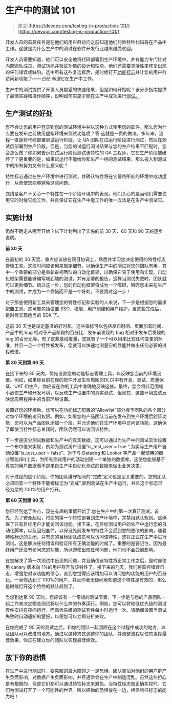 # 生产中的测试 101

> 原文:[https://devops.com/testing-in-production-101/](https://devops.com/testing-in-production-101/)

开发人员的首要任务是在他们的用户群访问之前知道他们的新特性代码将在产品中工作。这就是为什么生产中的测试在软件开发行业越来越受欢迎。

开发人员需要知道，他们可以安全地将代码部署到生产环境中，并有能力专门针对内部团队成员，测试功能并验证功能的设计和性能。他们还需要灵活性来修复出现的任何错误或缺陷。选中所有这些复选框后，是时候打开[功能标志](https://devops.com/?s=feature%20flag)并让您的用户群访问新功能了——*已经* *知道*它在生产中工作。

生产中的测试提供了开发人员期望的快速结果，但是如何开始呢？该分步指南提供了最佳实践和操作顺序，说明如何实施才能在生产中成功进行[测试。](https://www.youtube.com/watch?v=gxbxC6AgNM8)

## 生产测试的好处

您不会让您的用户登录到您的测试环境中并以这种方式使用您的软件，那么您为什么要在发布之前使用虚拟环境来测试功能呢？答:这就是一贯的做法。多年来，流程一直是将代码部署到试运行阶段，让 QA 团队在试运行阶段进行测试，然后在测试后部署到生产阶段。但是，当您的试运行测试结果与您的生产结果不匹配时，您会怎么做？你如何告诉在试运行阶段测试该特性的 QA 工程师，它在生产阶段被破坏了？更重要的是，如果试运行不能给你和生产一样的测试结果，那么投入到测试中的所有努力又有什么意义呢？

特性标志通过在生产环境中进行测试，并确认特性将在它最终所处的环境中成功运行，从而使您能够避免这些问题。

底线是客户不关心一个特性在一个阶段环境中的表现。他们关心的是当他们需要使用它的时候它能工作，并且保证它在生产中能工作的唯一方法是在生产中测试它。

## 实施计划

仍然不确定从哪里开始？以下计划列出了实施的前 30 天、60 天和 90 天的逐步说明。

**前 30 天**

在最初的 30 天里，重点应该放在项目协调上，熟悉并学习您决定使用的特性标志管理工具。这段时间应该用来敲定细节，以确保生产中的测试对您的团队有用，其中一个重要的部分是重新审视团队的自动化框架，以确保它易于使用和实现。自动化框架需要能够编写端到端的测试，并有足够的报告，这样当测试失败时，团队就可以更新细节。跳过这一步，您的自动化框架将成为一个障碍，阻碍您未来在生产中的测试，并成为一个烦恼而不是一个好处。不要跳过这一步！

对于那些使用新工具来管理您的特性标记和实验的人来说，下一步是根据您的需求配置工具。这可能包括设置 SSO、权限、用户创建和用户维护。当这些完成后，是时候实现适当的 SDK 了。

这前 30 天也是设定基准的好时机。这些指标可以包括发布时间、页面加载时间、产品中的 bug 相对于产品阶段的百分比、发布前发现的 bug 相对于发布后发现的 bug 的百分比等。有了这些基线度量，您就有了一个可以用来比较任何变更的标准，并且一旦一个特性被发布，您就可以快速地测量它的性能并做出任何必要的过程改进。

**第 30 天到第 60 天**

在接下来的 30 天内，优先设置您的功能标志管理工具，以反映您当前的环境设置。例如，如果你目前在你的软件开发生命周期(SDLC)中有开发、测试、质量保证、UAT 和生产，你应该在你的工具中准确地反映这些。最终，您会将此范围缩小到仅生产和开发环境，以反映生产设置中的真实测试，但现在，这些环境应该反映您应用程序中的当前环境设置。

设置好您的环境后，您可以在功能标志配置的“Allowlist”部分授予团队的各个部分对每个环境的访问权限。例如，如果您的产品团队当前在发布到生产环境后验证功能，您可以为产品团队添加一个段，并允许他们在生产环境中访问该功能。这确保了即使当特性标志关闭时，团队仍然可以访问该特性。

下一步是区分测试数据和生产中的真实数据。这可以通过为生产中的测试实体设置一个布尔值来实现，例如为测试用户设置“is_test_user = true ”,为实际生产用户自动设置“is_test_user = false”。对于与 Datadog 和 Looker 等产品一起使用的商业智能(BI)工具，为所有测试用户的活动创建一个单独的数据库。这使您能够基于真实的用户数据而不是来自生产中自动化测试的数据来做出业务决策。

对于过程的这个阶段，你的团队遵守相同的“完成”定义也是至关重要的。您的团队必须同意一个特性不能被标记为“完成”,直到测试在生产中运行，并且这个标志已经为您的 100%的用户打开。

**第 60 天到第 90 天**

您已经到达了终点，现在有趣的事情开始了:您在生产中的第一次真正测试。首先，为了安全起见，将您的第一个特性部署到生产环境中，并禁用默认规则。这确保了只有目标用户才能访问该功能。接下来，在目标测试用户的生产中运行您的自动化脚本，以及回归套件，以保证先前发布的特性不会受到您的更改的影响。随着特性标记的关闭，只有您的目标团队成员可以访问该特性，您将正式在生产中进行测试。这是解决任何错误和验证所有正确功能的时候了。重要的是要记住，因为最终用户还没有访问您的功能，所以即使出现任何问题，他们也不会受到影响。

在您解决了第一次测试中出现的问题，并且确信该特性将正常工作之后，是时候使用 canary 版本向 1%的用户群开放该特性了。接下来的几天，我们将监控错误日志，增强您对该功能的信心，直到您觉得应该增加可以访问您的功能的用户的百分比。一旦你达到了 100%的用户，并且你毫无疑问地知道这个特性是有效的，那么是时候打开这个特性的默认规则了。

当您到达第 90 天时，您应该有一个常规的测试节奏，下一步是与您的产品团队一起工作来决定哪些测试将以什么样的节奏运行。例如，您可以将较低优先级的测试套件安排在夜间运行，而高优先级的测试套件每小时运行一次。请确保设置当测试失败时自动通知的警报，以便您可以立即分析失败。

在你完成了 90 天的测试之后，和你的团队一起回顾在这个过程中成功的地方，以及团队可以改进的地方。通过以这种方式调整你的团队，并调整流程以使其发挥最佳效果，你正在建立你的团队以实现最佳绩效。

## 放下你的恐惧

在生产中进行测试时，要克服的最大障碍之一是恐惧。团队害怕对他们的用户群产生负面影响，对数据产生负面影响，并且通常会在生产中制造混乱。虽然这些担心是有根据的，但是它们都可以通过特性标志来避免。当特性标志被正确实现时，它们为测试打开了一个可能性的世界。所以把你的恐惧放在一边，相信特征标志的能力吧！